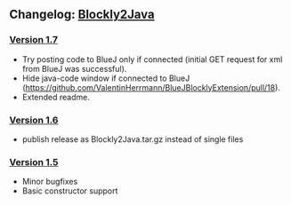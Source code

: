 ## Changelog: [Blockly2Java](https://github.com/ValentinHerrmann/Blockly2Java)

### [Version 1.7](https://github.com/ValentinHerrmann/Blockly2Java/releases/tag/1.7)
- Try posting code to BlueJ only if connected (initial GET request for xml from BlueJ was successful).
- Hide java-code window if connected to BlueJ (https://github.com/ValentinHerrmann/BlueJBlocklyExtension/pull/18).
- Extended readme.

### [Version 1.6](https://github.com/ValentinHerrmann/Blockly2Java/releases/tag/1.6)
- publish release as Blockly2Java.tar.gz instead of single files

### [Version 1.5](https://github.com/ValentinHerrmann/Blockly2Java/releases/tag/1.5)
- Minor bugfixes
- Basic constructor support
